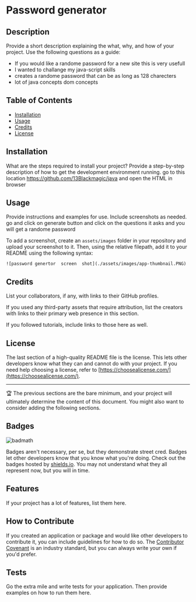 # Password generator

## Description

Provide a short description explaining the what, why, and how of your project. Use the following questions as a guide:

- If you would like a randome password for a new site this is very usefull
- I wanted to challange my java-script skills
- creates a randome password that can be as long as 128 charecters
- lot of java concepts dom concepts

## Table of Contents



- [Installation](#installation)
- [Usage](#usage)
- [Credits](#credits)
- [License](#license)

## Installation

What are the steps required to install your project? Provide a step-by-step description of how to get the development environment running.
go to this location https://github.com/13Blackmagic/java and open the HTML in browser
## Usage

Provide instructions and examples for use. Include screenshots as needed.
go and click on generate button and click on the questions it asks and you will get a randome password

To add a screenshot, create an `assets/images` folder in your repository and upload your screenshot to it. Then, using the relative filepath, add it to your README using the following syntax:

    
    ![password genertor  screen  shot](./assets/images/app-thumbnail.PNG)


## Credits

List your collaborators, if any, with links to their GitHub profiles.

If you used any third-party assets that require attribution, list the creators with links to their primary web presence in this section.

If you followed tutorials, include links to those here as well.

## License

The last section of a high-quality README file is the license. This lets other developers know what they can and cannot do with your project. If you need help choosing a license, refer to [https://choosealicense.com/](https://choosealicense.com/).

---

🏆 The previous sections are the bare minimum, and your project will ultimately determine the content of this document. You might also want to consider adding the following sections.

## Badges

![badmath](https://img.shields.io/github/languages/top/lernantino/badmath)

Badges aren't necessary, per se, but they demonstrate street cred. Badges let other developers know that you know what you're doing. Check out the badges hosted by [shields.io](https://shields.io/). You may not understand what they all represent now, but you will in time.

## Features

If your project has a lot of features, list them here.

## How to Contribute

If you created an application or package and would like other developers to contribute it, you can include guidelines for how to do so. The [Contributor Covenant](https://www.contributor-covenant.org/) is an industry standard, but you can always write your own if you'd prefer.

## Tests

Go the extra mile and write tests for your application. Then provide examples on how to run them here.